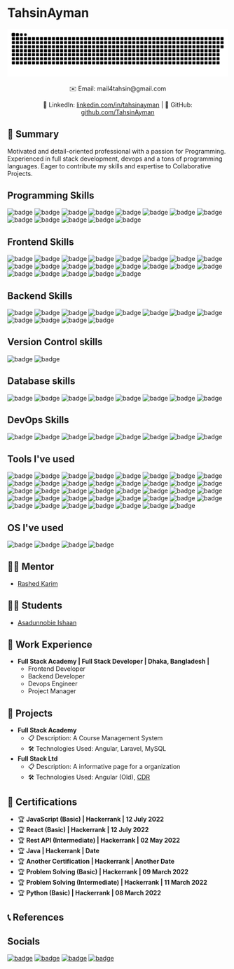 <!-- README.md -->

# TahsinAyman

![Contr IMage](./contributions.svg)

<div align="center">
  ✉️ Email: mail4tahsin@gmail.com <br>
  
  🔗 LinkedIn: [linkedin.com/in/tahsinayman](https://linkedin.com/in/tahsinayman) | 🐙 GitHub: [github.com/TahsinAyman](https://github.com/TahsinAyman)
  
</div>

## 🚀 Summary

Motivated and detail-oriented professional with a passion for Programming. Experienced in full stack development, devops and a tons of programming languages. Eager to contribute my skills and expertise to Collaborative Projects.

## Programming Skills
![badge](https://img.shields.io/badge/shell_script-%23121011.svg?style=for-the-badge&logo=gnu-bash&logoColor=white)
![badge](https://img.shields.io/badge/c-%2300599C.svg?style=for-the-badge&logo=C&logoColor=white)
![badge](https://img.shields.io/badge/c++-%2300599C.svg?style=for-the-badge&logo=C%2B%2B&logoColor=white)
![badge](https://img.shields.io/badge/python-%2314354C.svg?style=for-the-badge&logo=python&logoColor=white)
![badge](https://img.shields.io/badge/java-%23ED8B00.svg?style=for-the-badge&logo=openjdk&logoColor=white)
![badge](https://img.shields.io/badge/javascript-%23323330.svg?style=for-the-badge&logo=javascript&logoColor=%23F7DF1E)
![badge](https://img.shields.io/badge/typescript-%23007ACC.svg?style=for-the-badge&logo=typescript&logoColor=white)
![badge](https://img.shields.io/badge/dart-%230175C2.svg?style=for-the-badge&logo=dart&logoColor=white)
![badge](https://img.shields.io/badge/html5-%23E34F26.svg?style=for-the-badge&logo=html5&logoColor=white)
![badge](https://img.shields.io/badge/css3-%231572B6.svg?style=for-the-badge&logo=css3&logoColor=white)
![badge](https://img.shields.io/badge/sass-%23CC6699.svg?style=for-the-badge&logo=sass&logoColor=white)
![badge](https://img.shields.io/badge/php-%23777BB4.svg?style=for-the-badge&logo=php&logoColor=white)
![badge](https://img.shields.io/badge/bash-%23121011.svg?style=for-the-badge&logo=gnu-bash&logoColor=white)
## Frontend Skills
![badge](https://img.shields.io/badge/react-%2320232a.svg?style=for-the-badge&logo=react&logoColor=%2361DAFB)
![badge](https://img.shields.io/badge/next.js-%23000000.svg?style=for-the-badge&logo=next-dot-js&logoColor=white)
![badge](https://img.shields.io/badge/angular-%23DD0031.svg?style=for-the-badge&logo=angular&logoColor=white)
![badge](https://img.shields.io/badge/svelte-%23f93e02.svg?style=for-the-badge&logo=svelte&logoColor=white)
![badge](https://img.shields.io/badge/flutter-%2302569B.svg?style=for-the-badge&logo=flutter&logoColor=white)
![badge](https://img.shields.io/badge/react_native-%2320232a.svg?style=for-the-badge&logo=react&logoColor=%2361DAFB)
![badge](https://img.shields.io/badge/electron-%2347848E.svg?style=for-the-badge&logo=electron&logoColor=white)
![badge](https://img.shields.io/badge/jquery-%230769AD.svg?style=for-the-badge&logo=jquery&logoColor=white)
![badge](https://img.shields.io/badge/bootstrap-%23563D7C.svg?style=for-the-badge&logo=bootstrap&logoColor=white)
![badge](https://img.shields.io/badge/tailwindcss-%2338B2AC.svg?style=for-the-badge&logo=tailwind-css&logoColor=white)
![badge](https://img.shields.io/badge/material--ui-%230081CB.svg?style=for-the-badge&logo=material-ui&logoColor=white)
![badge](https://img.shields.io/badge/radix_ui-%23000000.svg?style=for-the-badge&logo=radix-ui&logoColor=white)
![badge](https://img.shields.io/badge/chakra_ui-%23319795.svg?style=for-the-badge&logo=chakra-ui&logoColor=white)
![badge](https://img.shields.io/badge/shadow_ui-%23000000.svg?style=for-the-badge&logo=shadow-ui&logoColor=white)
![badge](https://img.shields.io/badge/vitepress-%23000000.svg?style=for-the-badge&logo=vite&logoColor=white)
![badge](https://img.shields.io/badge/vite-%23000000.svg?style=for-the-badge&logo=vite&logoColor=white)
![badge](https://img.shields.io/badge/webpack-%238DD6F9.svg?style=for-the-badge&logo=webpack&logoColor=white)
![badge](https://img.shields.io/badge/gulp-%23CF4647.svg?style=for-the-badge&logo=gulp&logoColor=white)
![badge](https://img.shields.io/badge/vercel-%23000000.svg?style=for-the-badge&logo=vercel&logoColor=white)
![badge](https://img.shields.io/badge/github_pages-%2324292e.svg?style=for-the-badge&logo=github&logoColor=white)
![badge](https://img.shields.io/badge/hostinger-%23000000.svg?style=for-the-badge&logo=hostinger&logoColor=white)
## Backend Skills
![badge](https://img.shields.io/badge/node.js-%2343853D.svg?style=for-the-badge&logo=node-dot-js&logoColor=white)
![badge](https://img.shields.io/badge/express.js-%23000000.svg?style=for-the-badge&logo=express&logoColor=white)
![badge](https://img.shields.io/badge/nestjs-%23E0234E.svg?style=for-the-badge&logo=nestjs&logoColor=white)
![badge](https://img.shields.io/badge/django-%23092E20.svg?style=for-the-badge&logo=django&logoColor=white)
![badge](https://img.shields.io/badge/flask-%23000.svg?style=for-the-badge&logo=flask&logoColor=white)
![badge](https://img.shields.io/badge/laravel-%23FF2D20.svg?style=for-the-badge&logo=laravel&logoColor=white)
![badge](https://img.shields.io/badge/spring-%236DB33F.svg?style=for-the-badge&logo=spring&logoColor=white)
![badge](https://img.shields.io/badge/graphql-%23E10098.svg?style=for-the-badge&logo=graphql&logoColor=white)
![badge](https://img.shields.io/badge/apollo_server-%23white.svg?style=for-the-badge&logo=apollo-graphql)
![badge](https://img.shields.io/badge/prisma-%232D3748.svg?style=for-the-badge&logo=prisma&logoColor=white)
![badge](https://img.shields.io/badge/spring_data_jpa-%236DB33F.svg?style=for-the-badge&logo=spring&logoColor=white)
![badge](https://img.shields.io/badge/spring_security-%236DB33F.svg?style=for-the-badge&logo=spring&logoColor=white)
## Version Control skills
![badge](https://img.shields.io/badge/git-%23F05033.svg?style=for-the-badge&logo=git&logoColor=white)
![badge](https://img.shields.io/badge/github-%23121011.svg?style=for-the-badge&logo=github&logoColor=white)
## Database skills
![badge](https://img.shields.io/badge/mysql-%2300f.svg?style=for-the-badge&logo=mysql&logoColor=white)
![badge](https://img.shields.io/badge/postgresql-%23336791.svg?style=for-the-badge&logo=postgresql&logoColor=white)
![badge](https://img.shields.io/badge/mongodb-%234ea94b.svg?style=for-the-badge&logo=mongodb&logoColor=white)
![badge](https://img.shields.io/badge/sqlite-%23003B57.svg?style=for-the-badge&logo=sqlite&logoColor=white)
![badge](https://img.shields.io/badge/redis-%23DD0031.svg?style=for-the-badge&logo=redis&logoColor=white)
![badge](https://img.shields.io/badge/firebase-%23039BE5.svg?style=for-the-badge&logo=firebase)
![badge](https://img.shields.io/badge/elasticsearch-%23005571.svg?style=for-the-badge&logo=elasticsearch&logoColor=white)
![badge](https://img.shields.io/badge/couchbase-%23E4136E.svg?style=for-the-badge&logo=couchbase&logoColor=white)
## DevOps Skills
![badge](https://img.shields.io/badge/docker-%230db7ed.svg?style=for-the-badge&logo=docker&logoColor=white)
![badge](https://img.shields.io/badge/kubernetes-%23326ce5.svg?style=for-the-badge&logo=kubernetes&logoColor=white)
![badge](https://img.shields.io/badge/jenkins-%232C5263.svg?style=for-the-badge&logo=jenkins&logoColor=white)
![badge](https://img.shields.io/badge/github_actions-%232671E5.svg?style=for-the-badge&logo=github-actions&logoColor=white)
![badge](https://img.shields.io/badge/heroku-%23430098.svg?style=for-the-badge&logo=heroku&logoColor=white)
![badge](https://img.shields.io/badge/netlify-%23000000.svg?style=for-the-badge&logo=netlify&logoColor=white)
![badge](https://img.shields.io/badge/vercel-%23000000.svg?style=for-the-badge&logo=vercel&logoColor=white)
![badge](https://img.shields.io/badge/cloudflare-%23F38020.svg?style=for-the-badge&logo=cloudflare&logoColor=white)
## Tools I've used
![badge](https://img.shields.io/badge/visual_studio_code-%23007ACC.svg?style=for-the-badge&logo=visual-studio-code&logoColor=white)
![badge](https://img.shields.io/badge/intellij_idea-%23000000.svg?style=for-the-badge&logo=intellij-idea&logoColor=white)
![badge](https://img.shields.io/badge/webstorm-%23000000.svg?style=for-the-badge&logo=webstorm&logoColor=white)
![badge](https://img.shields.io/badge/pycharm-%23000000.svg?style=for-the-badge&logo=pycharm&logoColor=white)
![badge](https://img.shields.io/badge/datagrip-%23000000.svg?style=for-the-badge&logo=datagrip&logoColor=white)
![badge](https://img.shields.io/badge/clion-%23000000.svg?style=for-the-badge&logo=clion&logoColor=white)
![badge](https://img.shields.io/badge/phpstorm-%23000000.svg?style=for-the-badge&logo=phpstorm&logoColor=white)
![badge](https://img.shields.io/badge/android_studio-%23000000.svg?style=for-the-badge&logo=android-studio&logoColor=white)
![badge](https://img.shields.io/badge/xcode-%231576F9.svg?style=for-the-badge&logo=xcode&logoColor=white)
![badge](https://img.shields.io/badge/eclipse-%23000000.svg?style=for-the-badge&logo=eclipse&logoColor=white)
![badge](https://img.shields.io/badge/sublime_text-%23FF9800.svg?style=for-the-badge&logo=sublime-text&logoColor=white)
![badge](https://img.shields.io/badge/vim-%23019733.svg?style=for-the-badge&logo=vim&logoColor=white)
![badge](https://img.shields.io/badge/gitkraken-%23FCA326.svg?style=for-the-badge&logo=gitkraken&logoColor=white)
![badge](https://img.shields.io/badge/postman-%23FF6C37.svg?style=for-the-badge&logo=postman&logoColor=white)
![badge](https://img.shields.io/badge/insomnia-%5849BE.svg?style=for-the-badge&logo=insomnia&logoColor=white)
![badge](https://img.shields.io/badge/figma-%23F24E1E.svg?style=for-the-badge&logo=figma&logoColor=white)
![badge](https://img.shields.io/badge/notion-%23000000.svg?style=for-the-badge&logo=notion&logoColor=white)
![badge](https://img.shields.io/badge/obsidian-%23000000.svg?style=for-the-badge&logo=obsidian&logoColor=white)
![badge](https://img.shields.io/badge/gitower-%23000000.svg?style=for-the-badge&logo=gitower&logoColor=white)
![badge](https://img.shields.io/badge/spring_tool_suite-%236DB33F.svg?style=for-the-badge&logo=spring&logoColor=white)
![badge](https://img.shields.io/badge/neovim-%2357A143.svg?style=for-the-badge&logo=neovim&logoColor=white)
![badge](https://img.shields.io/badge/gitkraken-%23FCA326.svg?style=for-the-badge&logo=gitkraken&logoColor=white)
![badge](https://img.shields.io/badge/atom-%23F7DF1E.svg?style=for-the-badge&logo=atom&logoColor=white)
![badge](https://img.shields.io/badge/zed-%23000000.svg?style=for-the-badge&logo=zed&logoColor=white)
![badge](https://img.shields.io/badge/codepen-%23000000.svg?style=for-the-badge&logo=codepen&logoColor=white)
![badge](https://img.shields.io/badge/repl.it-%23000000.svg?style=for-the-badge&logo=repl.it&logoColor=white)
![badge](https://img.shields.io/badge/codesandbox-%23000000.svg?style=for-the-badge&logo=codesandbox&logoColor=white)
![badge](https://img.shields.io/badge/stackblitz-%23000000.svg?style=for-the-badge&logo=stackblitz&logoColor=white)
![badge](https://img.shields.io/badge/iTerm2-%23000000.svg?style=for-the-badge&logo=iterm2&logoColor=white)
![badge](https://img.shields.io/badge/hyper-%23000000.svg?style=for-the-badge&logo=hyper&logoColor=white)
![badge](https://img.shields.io/badge/alacritty-%23000000.svg?style=for-the-badge&logo=alacritty&logoColor=white)
![badge](https://img.shields.io/badge/kitty-%23000000.svg?style=for-the-badge&logo=kitty&logoColor=white)
![badge](https://img.shields.io/badge/windows_terminal-%23000000.svg?style=for-the-badge&logo=windows-terminal&logoColor=white)
![badge](https://img.shields.io/badge/terminology-%23000000.svg?style=for-the-badge&logo=terminology&logoColor=white)
![badge](https://img.shields.io/badge/konsole-%23000000.svg?style=for-the-badge&logo=konsole&logoColor=white)
![badge](https://img.shields.io/badge/mysql_workbench-%23000000.svg?style=for-the-badge&logo=mysql&logoColor=white)
![badge](https://img.shields.io/badge/pgAdmin-%23000000.svg?style=for-the-badge&logo=postgresql&logoColor=white)
![badge](https://img.shields.io/badge/dbeaver-%23000000.svg?style=for-the-badge&logo=dbeaver&logoColor=white)
![badge](https://img.shields.io/badge/docker_desktop-%23000000.svg?style=for-the-badge&logo=docker&logoColor=white)
## OS I've used
![badge](https://img.shields.io/badge/windows-%230078D6.svg?style=for-the-badge&logo=windows&logoColor=white)
![badge](https://img.shields.io/badge/macos-%23999999.svg?style=for-the-badge&logo=apple&logoColor=white)
![badge](https://img.shields.io/badge/linux-%23FCC624.svg?style=for-the-badge&logo=linux&logoColor=black)
![badge](https://img.shields.io/badge/ubuntu-%23E95420.svg?style=for-the-badge&logo=ubuntu&logoColor=white)

## 🧑‍🏫 Mentor
- [Rashed Karim](https://github.com/rashedkarim)

## 🧑‍🎓 Students
- [Asadunnobie Ishaan](https://github.com/AsadunnobieIshaan/)

## 💼 Work Experience

- **Full Stack Academy | Full Stack Developer | Dhaka, Bangladesh |**
  - Frontend Developer
  - Backend Developer
  - Devops Engineer
  - Project Manager

## 🚀 Projects

- **Full Stack Academy**
  - 📋 Description: A Course Management System
  - 🛠️ Technologies Used: Angular, Laravel, MySQL
- **Full Stack Ltd**
  - 📋 Description: A informative page for a organization
  - 🛠️ Technologies Used: Angular (Old), [CDR](https://npmjs.com/package/create-cdr-app)

## 📜 Certifications

- 🏆 **JavaScript (Basic) | Hackerrank | 12 July 2022**
- 🏆 **React (Basic) | Hackerrank | 12 July 2022**
- 🏆 **Rest API (Intermediate) | Hackerrank | 02 May 2022**
- 🏆 **Java | Hackerrank | Date**
- 🏆 **Another Certification | Hackerrank | Another Date**
- 🏆 **Problem Solving (Basic) | Hackerrank | 09 March 2022**
- 🏆 **Problem Solving (Intermediate) | Hackerrank | 11 March 2022**
- 🏆 **Python (Basic) | Hackerrank | 08 March 2022**

## 📞 References

## Socials
[![badge](https://img.shields.io/badge/facebook-%231877F2.svg?style=for-the-badge&logo=facebook&logoColor=white)](https://www.facebook.com/Tahsin.Ayman)
[![badge](https://img.shields.io/badge/linkedin-%230077B5.svg?style=for-the-badge&logo=linkedin&logoColor=white)](https://www.linkedin.com/in/tahsin-ayman/)
[![badge](https://img.shields.io/badge/github-%23121011.svg?style=for-the-badge&logo=github&logoColor=white)](https://github.com/TahsinAyman)
[![badge](https://img.shields.io/badge/gmail-%23D14836.svg?style=for-the-badge&logo=gmail&logoColor=white)](mailto:mail4tahsin@gmail.com)
